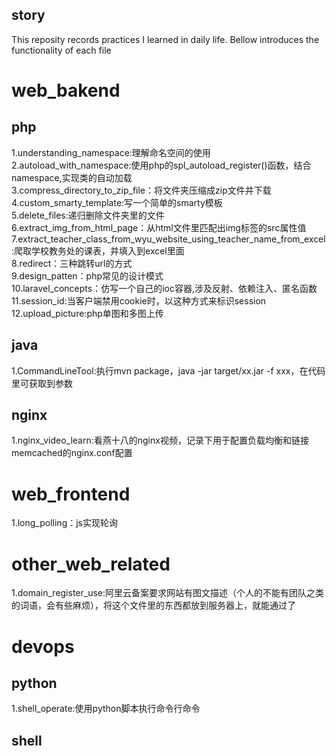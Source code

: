 ## story
This reposity records practices I learned in daily life. Bellow introduces the functionality of each file
# web_bakend
## php
1.understanding_namespace:理解命名空间的使用<br/>
2.autoload_with_namespace:使用php的spl_autoload_register()函数，结合namespace,实现类的自动加载<br/>
3.compress_directory_to_zip_file：将文件夹压缩成zip文件并下载<br/>
4.custom_smarty_template:写一个简单的smarty模板<br/>
5.delete_files:递归删除文件夹里的文件<br/>
6.extract_img_from_html_page：从html文件里匹配出img标签的src属性值<br/>
7.extract_teacher_class_from_wyu_website_using_teacher_name_from_excel:爬取学校教务处的课表，并填入到excel里面<br/>
8.redirect：三种跳转url的方式<br/>
9.design_patten：php常见的设计模式<br/>
10.laravel_concepts：仿写一个自己的ioc容器,涉及反射、依赖注入、匿名函数<br/>
11.session_id:当客户端禁用cookie时，以这种方式来标识session<br/>
12.upload_picture:php单图和多图上传
## java
1.CommandLineTool:执行mvn package，java -jar target/xx.jar -f xxx，在代码里可获取到参数
## nginx
1.nginx_video_learn:看燕十八的nginx视频，记录下用于配置负载均衡和链接memcached的nginx.conf配置
# web_frontend
1.long_polling：js实现轮询
# other_web_related
1.domain_register_use:阿里云备案要求网站有图文描述（个人的不能有团队之类的词语，会有些麻烦），将这个文件里的东西都放到服务器上，就能通过了
# devops
## python
1.shell_operate:使用python脚本执行命令行命令
## shell

